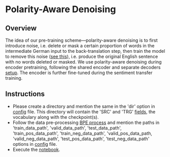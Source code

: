 # Polarity-Aware Denoising

## Overview
The idea of our pre-training scheme—polarity-aware denoising is to first introduce noise, i.e. delete or mask a certain proportion of words in the intermediate German input to the back-translation step, then train the model to remove this noise ([see this]()), i.e. produce the original English sentence with no words deleted or masked.
We use polarity-aware denoising during encoder pretraining, following the shared encoder and separate decoders [setup](). The encoder is further fine-tuned during the sentiment transfer training.

## Instructions
- Please create a directory and mention the same in the 'dir' option in [config]() file. This directory will contain the 'SRC' and 'TRG' [fields](https://torchtext.readthedocs.io/en/latest/data.html#fields), the vocabulary along with the checkpoint(s).
- Follow the data pre-processing [BPE process]() and mention the paths in 'train_data_path', 'valid_data_path', 'test_data_path', 'train_pos_data_path', 'train_neg_data_path', 'valid_pos_data_path, 'valid_neg_data_path', 'test_pos_data_path', 'test_neg_data_path' options in [config]() file.
- Execute the [notebook]().
